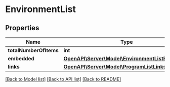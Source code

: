 # EnvironmentList

## Properties
Name | Type | Description | Notes
------------ | ------------- | ------------- | -------------
**totalNumberOfItems** | **int** |  | [optional] 
**embedded** | [**OpenAPI\Server\Model\EnvironmentListEmbedded**](EnvironmentListEmbedded.md) |  | [optional] 
**links** | [**OpenAPI\Server\Model\ProgramListLinks**](ProgramListLinks.md) |  | [optional] 

[[Back to Model list]](../README.md#documentation-for-models) [[Back to API list]](../README.md#documentation-for-api-endpoints) [[Back to README]](../README.md)


